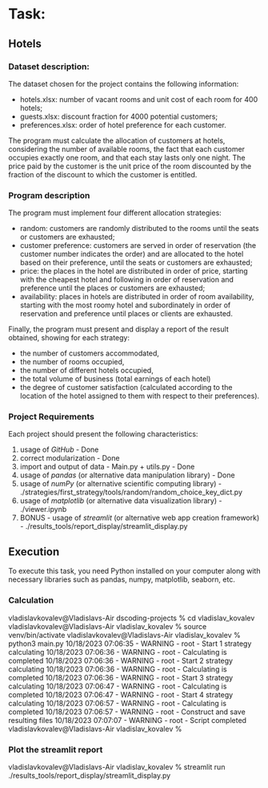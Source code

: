 # Task:
## Hotels

### Dataset description: 
The dataset chosen for the project contains the following information:

- hotels.xlsx: number of vacant rooms and unit cost of each room for 400 hotels;
- guests.xlsx: discount fraction for 4000 potential customers;
- preferences.xlsx: order of hotel preference for each customer.

The program must calculate the allocation of customers at hotels, considering the number of available rooms, the fact that each customer occupies exactly one room, and that each stay lasts only one night. The price paid by the customer is the unit price of the room discounted by the fraction of the discount to which the customer is entitled.


### Program description
The program must implement four different allocation strategies:

- random: customers are randomly distributed to the rooms until the seats or customers are exhausted;
- customer preference: customers are served in order of reservation (the customer number indicates the order) and are allocated to the hotel based on their preference, until the seats or customers are exhausted;
- price: the places in the hotel are distributed in order of price, starting with the cheapest hotel and following in order of reservation and preference until the places or customers are exhausted;
- availability: places in hotels are distributed in order of room availability, starting with the most roomy hotel and subordinately in order of reservation and preference until places or clients are exhausted.

Finally, the program must present and display a report of the result obtained, showing for each strategy:
- the number of customers accommodated, 
- the number of rooms occupied, 
- the number of different hotels occupied, 
- the total volume of business (total earnings of each hotel)
- the degree of customer satisfaction (calculated according to the location of the hotel assigned to them with respect to their preferences).

### Project Requirements
Each project should present the following characteristics:

1. usage of *GitHub* - Done
2. correct modularization - Done
3. import and output of data - Main.py + utils.py - Done
4. usage of *pandas* (or alternative data manipulation library) - Done
5. usage of *numPy* (or alternative scientific computing library) - ./strategies/first_strategy/tools/random/random_choice_key_dict.py
6. usage of *matplotlib* (or alternative data visualization library) - ./viewer.ipynb
7. BONUS - usage of *streamlit* (or alternative web app creation framework) - ./results_tools/report_display/streamlit_display.py

## Execution
To execute this task, you need Python installed on your computer along with necessary libraries such as pandas, numpy, matplotlib, seaborn, etc.

### Calculation
vladislavkovalev@Vladislavs-Air dscoding-projects % cd vladislav_kovalev 
vladislavkovalev@Vladislavs-Air vladislav_kovalev % source venv/bin/activate
vladislavkovalev@Vladislavs-Air vladislav_kovalev % python3 main.py
10/18/2023 07:06:35 - WARNING - root -   Start 1 strategy calculating
10/18/2023 07:06:36 - WARNING - root -   Calculating is completed
10/18/2023 07:06:36 - WARNING - root -   Start 2 strategy calculating
10/18/2023 07:06:36 - WARNING - root -   Calculating is completed
10/18/2023 07:06:36 - WARNING - root -   Start 3 strategy calculating
10/18/2023 07:06:47 - WARNING - root -   Calculating is completed
10/18/2023 07:06:47 - WARNING - root -   Start 4 strategy calculating
10/18/2023 07:06:57 - WARNING - root -   Calculating is completed
10/18/2023 07:06:57 - WARNING - root -   Construct and save resulting files
10/18/2023 07:07:07 - WARNING - root -   Script completed
vladislavkovalev@Vladislavs-Air vladislav_kovalev % 

### Plot the streamlit report
vladislavkovalev@Vladislavs-Air vladislav_kovalev % streamlit run ./results_tools/report_display/streamlit_display.py
